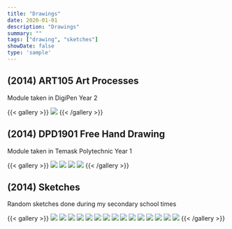 ```yaml
---
title: "Drawings"
date: 2020-01-01
description: "Drawings"
summary: ""
tags: ["drawing", "sketches"]
showDate: false
type: 'sample'
---
```


## (2014) ART105 Art Processes

Module taken in DigiPen Year 2

{{< gallery >}}
  <img src="gallery/art105_ArtProcesses.jpg" class="grid-w50" />
{{< /gallery >}}

## (2014) DPD1901 Free Hand Drawing

Module taken in Temask Polytechnic Year 1

{{< gallery >}}
  <img src="gallery/freeHandDrawing1.png" class="grid-w50" />
  <img src="gallery/freeHandDrawing4.jpg" class="grid-w50" />
  <img src="gallery/freeHandDrawing2.png" class="grid-w50" />
  <img src="gallery/freeHandDrawing3.png" class="grid-w50" />
{{< /gallery >}}

## (2014) Sketches

Random sketches done during my secondary school times

{{< gallery >}}
  <img src="gallery/pokemon-HaretaDrawing.png" class="grid-w33" />
  <img src="gallery/pooh1.jpg" class="grid-w33" />
  <img src="gallery/pooh2.png" class="grid-w33" />
  <img src="gallery/pooh3.png" class="grid-w33" />
  <img src="gallery/helloKitty1.jpg" class="grid-w33" />
  <img src="gallery/helloKitty2.png" class="grid-w33" />
  <img src="gallery/helloKitty3.png" class="grid-w33" />
  <img src="gallery/zatchBell1.png" class="grid-w33" />
  <img src="gallery/zatchBell2.png" class="grid-w33" />
  <img src="gallery/zatchBell3.png" class="grid-w33" />
  <img src="gallery/gravityGuy1.png" class="grid-w33" />
  <img src="gallery/gravityGuy2.png" class="grid-w33" />
  <img src="gallery/gravityGuy3.png" class="grid-w33" />
  <img src="gallery/rilakkuma1.png" class="grid-w33" />
  <img src="gallery/rilakkuma2.png" class="grid-w33" />
{{< /gallery >}}
